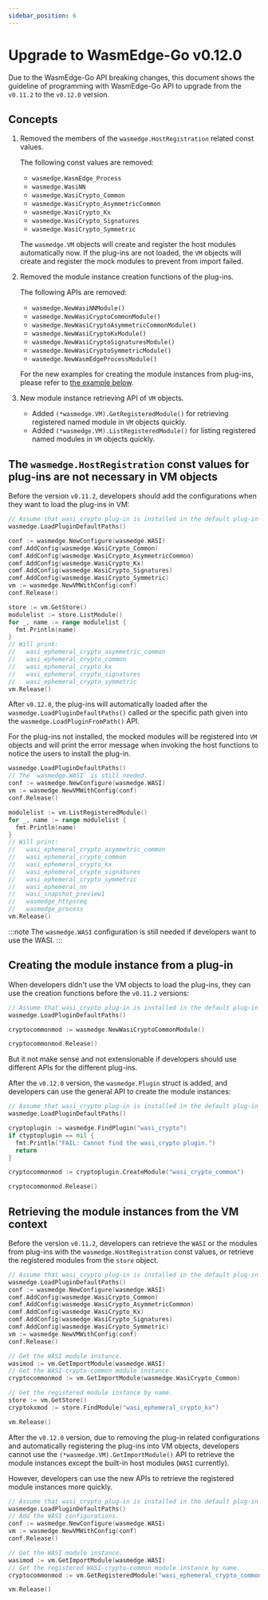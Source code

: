 ```yaml
---
sidebar_position: 6
---
```


# Upgrade to WasmEdge-Go v0.12.0

Due to the WasmEdge-Go API breaking changes, this document shows the guideline of programming with WasmEdge-Go API to upgrade from the `v0.11.2` to the `v0.12.0` version.

## Concepts

1. Removed the members of the `wasmedge.HostRegistration` related const values.

   The following const values are removed:

   - `wasmedge.WasmEdge_Process`
   - `wasmedge.WasiNN`
   - `wasmedge.WasiCrypto_Common`
   - `wasmedge.WasiCrypto_AsymmetricCommon`
   - `wasmedge.WasiCrypto_Kx`
   - `wasmedge.WasiCrypto_Signatures`
   - `wasmedge.WasiCrypto_Symmetric`

   The `wasmedge.VM` objects will create and register the host modules automatically now. If the plug-ins are not loaded, the `VM` objects will create and register the mock modules to prevent from import failed.

2. Removed the module instance creation functions of the plug-ins.

   The following APIs are removed:

   - `wasmedge.NewWasiNNModule()`
   - `wasmedge.NewWasiCryptoCommonModule()`
   - `wasmedge.NewWasiCryptoAsymmetricCommonModule()`
   - `wasmedge.NewWasiCryptoKxModule()`
   - `wasmedge.NewWasiCryptoSignaturesModule()`
   - `wasmedge.NewWasiCryptoSymmetricModule()`
   - `wasmedge.NewWasmEdgeProcessModule()`

   For the new examples for creating the module instances from plug-ins, please refer to [the example below](#creating-the-module-instance-from-a-plug-in).

3. New module instance retrieving API of `VM` objects.

   - Added `(*wasmedge.VM).GetRegisteredModule()` for retrieving registered named module in `VM` objects quickly.
   - Added `(*wasmedge.VM).ListRegisteredModule()` for listing registered named modules in `VM` objects quickly.

## The `wasmedge.HostRegistration` const values for plug-ins are not necessary in VM objects

Before the version `v0.11.2`, developers should add the configurations when they want to load the plug-ins in VM:

```go
// Assume that wasi_crypto plug-in is installed in the default plug-in path.
wasmedge.LoadPluginDefaultPaths()

conf := wasmedge.NewConfigure(wasmedge.WASI)
comf.AddConfig(wasmedge.WasiCrypto_Common)
comf.AddConfig(wasmedge.WasiCrypto_AsymmetricCommon)
comf.AddConfig(wasmedge.WasiCrypto_Kx)
comf.AddConfig(wasmedge.WasiCrypto_Signatures)
comf.AddConfig(wasmedge.WasiCrypto_Symmetric)
vm := wasmedge.NewVMWithConfig(conf)
conf.Release()

store := vm.GetStore()
modulelist := store.ListModule()
for _, name := range modulelist {
  fmt.Println(name)
}
// Will print:
//   wasi_ephemeral_crypto_asymmetric_common
//   wasi_ephemeral_crypto_common
//   wasi_ephemeral_crypto_kx
//   wasi_ephemeral_crypto_signatures
//   wasi_ephemeral_crypto_symmetric
vm.Release()
```

After `v0.12.0`, the plug-ins will automatically loaded after the `wasmedge.LoadPluginDefaultPaths()` called or the specific path given into the `wasmedge.LoadPluginFromPath()` API.

For the plug-ins not installed, the mocked modules will be registered into `VM` objects and will print the error message when invoking the host functions to notice the users to install the plug-in.

```go
wasmedge.LoadPluginDefaultPaths()
// The `wasmedge.WASI` is still needed.
conf := wasmedge.NewConfigure(wasmedge.WASI)
vm := wasmedge.NewVMWithConfig(conf)
conf.Release()

modulelist := vm.ListRegisteredModule()
for _, name := range modulelist {
  fmt.Println(name)
}
// Will print:
//   wasi_ephemeral_crypto_asymmetric_common
//   wasi_ephemeral_crypto_common
//   wasi_ephemeral_crypto_kx
//   wasi_ephemeral_crypto_signatures
//   wasi_ephemeral_crypto_symmetric
//   wasi_ephemeral_nn
//   wasi_snapshot_preview1
//   wasmedge_httpsreq
//   wasmedge_process
vm.Release()
```

<!-- prettier-ignore -->
:::note
The `wasmedge.WASI` configuration is still needed if developers want to use the WASI.
:::

## Creating the module instance from a plug-in

When developers didn't use the VM objects to load the plug-ins, they can use the creation functions before the `v0.11.2` versions:

```go
// Assume that wasi_crypto plug-in is installed in the default plug-in path.
wasmedge.LoadPluginDefaultPaths()

cryptocommonmod := wasmedge.NewWasiCryptoCommonModule()

cryptocommonmod.Release()
```

But it not make sense and not extensionable if developers should use different APIs for the different plug-ins.

After the `v0.12.0` version, the `wasmedge.Plugin` struct is added, and developers can use the general API to create the module instances:

```go
// Assume that wasi_crypto plug-in is installed in the default plug-in path.
wasmedge.LoadPluginDefaultPaths()

cryptoplugin := wasmedge.FindPlugin("wasi_crypto")
if ctyptoplugin == nil {
  fmt.Println("FAIL: Cannot find the wasi_crypto plugin.")
  return
}

cryptocommonmod := cryptoplugin.CreateModule("wasi_crypto_common")

cryptocommonmod.Release()
```

## Retrieving the module instances from the VM context

Before the version `v0.11.2`, developers can retrieve the `WASI` or the modules from plug-ins with the `wasmedge.HostRegistration` const values, or retrieve the registered modules from the `store` object.

```go
// Assume that wasi_crypto plug-in is installed in the default plug-in path.
wasmedge.LoadPluginDefaultPaths()
conf := wasmedge.NewConfigure(wasmedge.WASI)
comf.AddConfig(wasmedge.WasiCrypto_Common)
comf.AddConfig(wasmedge.WasiCrypto_AsymmetricCommon)
comf.AddConfig(wasmedge.WasiCrypto_Kx)
comf.AddConfig(wasmedge.WasiCrypto_Signatures)
comf.AddConfig(wasmedge.WasiCrypto_Symmetric)
vm := wasmedge.NewVMWithConfig(conf)
conf.Release()

// Get the WASI module instance.
wasimod := vm.GetImportModule(wasmedge.WASI)
// Get the WASI-crypto-common module instance.
cryptocommonmod := vm.GetImportModule(wasmedge.WasiCrypto_Common)

// Get the registered module instance by name.
store := vm.GetStore()
cryptokxmod := store.FindModule("wasi_ephemeral_crypto_kx")

vm.Release()
```

After the `v0.12.0` version, due to removing the plug-in related configurations and automatically registering the plug-ins into VM objects, developers cannot use the `(*wasmedge.VM).GetImportModule()` API to retrieve the module instances except the built-in host modules (`WASI` currently).

However, developers can use the new APIs to retrieve the registered module instances more quickly.

```go
// Assume that wasi_crypto plug-in is installed in the default plug-in path.
wasmedge.LoadPluginDefaultPaths()
// Add the WASI configurations.
conf := wasmedge.NewConfigure(wasmedge.WASI)
vm := wasmedge.NewVMWithConfig(conf)
conf.Release()

// Get the WASI module instance.
wasimod := vm.GetImportModule(wasmedge.WASI)
// Get the registered WASI-crypto-common module instance by name.
cryptocommonmod := vm.GetRegisteredModule("wasi_ephemeral_crypto_common")

vm.Release()
```
